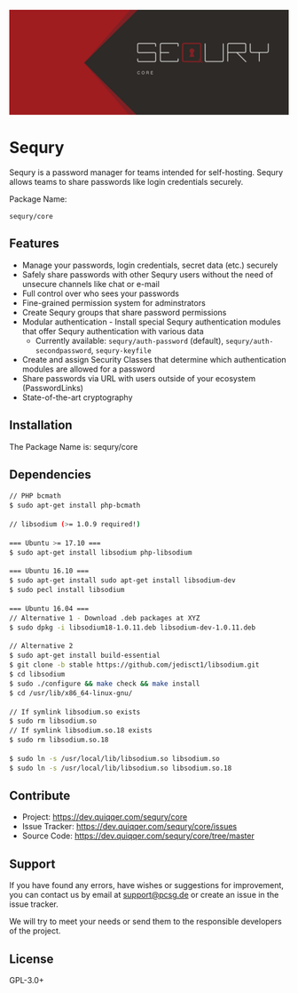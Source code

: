 ![Sequry](bin/images/Readme.png)

Sequry
========

Sequry is a password manager for teams intended for self-hosting. Sequry allows teams to share passwords like login credentials securely.

Package Name:

    sequry/core


Features
--------

* Manage your passwords, login credentials, secret data (etc.) securely
* Safely share passwords with other Sequry users without the need of unsecure channels like chat or e-mail
* Full control over who sees your passwords
* Fine-grained permission system for adminstrators
* Create Sequry groups that share password permissions
* Modular authentication - Install special Sequry authentication modules that offer Sequry authentication with various data
  * Currently available: `sequry/auth-password` (default), `sequry/auth-secondpassword`, `sequry-keyfile`
* Create and assign Security Classes that determine which authentication modules are allowed for a password
* Share passwords via URL with users outside of your ecosystem (PasswordLinks)
* State-of-the-art cryptography

Installation
------------
The Package Name is: sequry/core

Dependencies
------------
```bash
// PHP bcmath
$ sudo apt-get install php-bcmath

// libsodium (>= 1.0.9 required!)

=== Ubuntu >= 17.10 ===
$ sudo apt-get install libsodium php-libsodium

=== Ubuntu 16.10 ===
$ sudo apt-get install sudo apt-get install libsodium-dev
$ sudo pecl install libsodium

=== Ubuntu 16.04 ===
// Alternative 1 - Download .deb packages at XYZ
$ sudo dpkg -i libsodium18-1.0.11.deb libsodium-dev-1.0.11.deb

// Alternative 2
$ sudo apt-get install build-essential
$ git clone -b stable https://github.com/jedisct1/libsodium.git
$ cd libsodium
$ sudo ./configure && make check && make install
$ cd /usr/lib/x86_64-linux-gnu/

// If symlink libsodium.so exists
$ sudo rm libsodium.so
// If symlink libsodium.so.18 exists
$ sudo rm libsodium.so.18

$ sudo ln -s /usr/local/lib/libsodium.so libsodium.so
$ sudo ln -s /usr/local/lib/libsodium.so libsodium.so.18
```

Contribute
----------
- Project: https://dev.quiqqer.com/sequry/core
- Issue Tracker: https://dev.quiqqer.com/sequry/core/issues
- Source Code: https://dev.quiqqer.com/sequry/core/tree/master

Support
-------
If you have found any errors, have wishes or suggestions for improvement,
you can contact us by email at support@pcsg.de or create an issue in the issue tracker.

We will try to meet your needs or send them to the responsible developers
of the project.

License
-------
GPL-3.0+